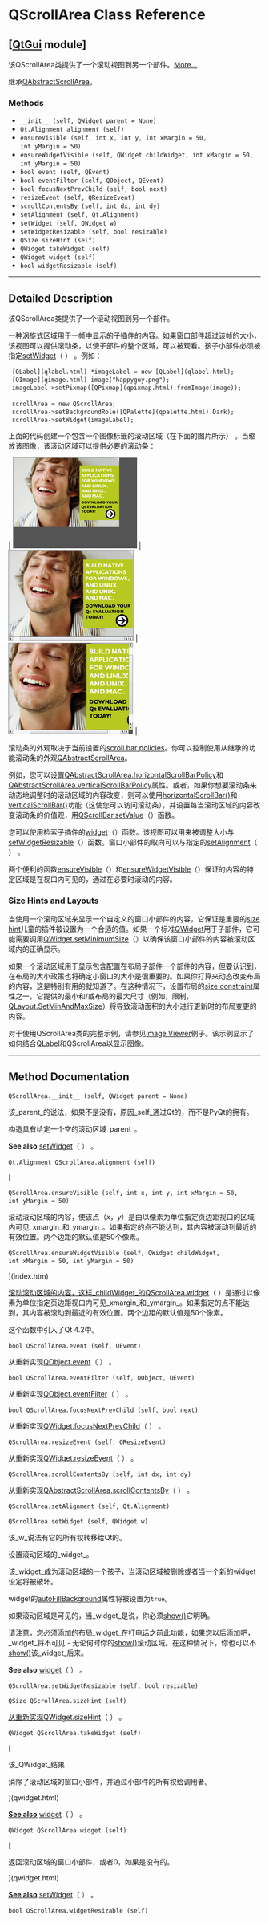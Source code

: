 # QScrollArea Class Reference

## [[QtGui](index.htm) module]

该QScrollArea类提供了一个滚动视图到另一个部件。[More...](#details)

继承[QAbstractScrollArea](qabstractscrollarea.html)。

### Methods

*   `__init__ (self, QWidget parent = None)`
*   `Qt.Alignment alignment (self)`
*   `ensureVisible (self, int x, int y, int xMargin = 50, int yMargin = 50)`
*   `ensureWidgetVisible (self, QWidget childWidget, int xMargin = 50, int yMargin = 50)`
*   `bool event (self, QEvent)`
*   `bool eventFilter (self, QObject, QEvent)`
*   `bool focusNextPrevChild (self, bool next)`
*   `resizeEvent (self, QResizeEvent)`
*   `scrollContentsBy (self, int dx, int dy)`
*   `setAlignment (self, Qt.Alignment)`
*   `setWidget (self, QWidget w)`
*   `setWidgetResizable (self, bool resizable)`
*   `QSize sizeHint (self)`
*   `QWidget takeWidget (self)`
*   `QWidget widget (self)`
*   `bool widgetResizable (self)`

* * *

## Detailed Description

该QScrollArea类提供了一个滚动视图到另一个部件。

一种涡旋式区域用于一帧中显示的子插件的内容。如果窗口部件超过该帧的大小，该视图可以提供滚动条，以使子部件的整个区域，可以被观看。孩子小部件必须被指定[setWidget](qscrollarea.html#setWidget)（ ） 。例如：

```
 [QLabel](qlabel.html) *imageLabel = new [QLabel](qlabel.html);
 [QImage](qimage.html) image("happyguy.png");
 imageLabel->setPixmap([QPixmap](qpixmap.html).fromImage(image));

 scrollArea = new QScrollArea;
 scrollArea->setBackgroundRole([QPalette](qpalette.html).Dark);
 scrollArea->setWidget(imageLabel);

```

上面的代码创建一个包含一个图像标籤的滚动区域（在下面的图片所示） 。当缩放该图像，该滚动区域可以提供必要的滚动条：

| ![](../img/qscrollarea-noscrollbars.png) | ![](../img/qscrollarea-onescrollbar.png) | ![](../img/qscrollarea-twoscrollbars.png) |

滚动条的外观取决于当前设置的[scroll bar policies](qt.html#ScrollBarPolicy-enum)。你可以控制使用从继承的功能滚动条的外观[QAbstractScrollArea](qabstractscrollarea.html)。

例如，您可以设置[QAbstractScrollArea.horizontalScrollBarPolicy](qabstractscrollarea.html#horizontalScrollBarPolicy-prop)和[QAbstractScrollArea.verticalScrollBarPolicy](qabstractscrollarea.html#verticalScrollBarPolicy-prop)属性。或者，如果你想要滚动条来动态地调整时的滚动区域的内容改变，则可以使用[horizontalScrollBar()](qabstractscrollarea.html#horizontalScrollBar)和[verticalScrollBar()](qabstractscrollarea.html#verticalScrollBar)功能（这使您可以访问滚动条），并设置每当滚动区域的内容改变滚动条的价值观，用[QScrollBar.setValue](qabstractslider.html#value-prop)（）函数。

您可以使用检索子插件的[widget](qscrollarea.html#widget)（）函数。该视图可以用来被调整大小与[setWidgetResizable](qscrollarea.html#widgetResizable-prop)（）函数。窗口小部件的取向可以与指定的[setAlignment](qscrollarea.html#alignment-prop)（ ） 。

两个便利的函数[ensureVisible](qscrollarea.html#ensureVisible)（）和[ensureWidgetVisible](qscrollarea.html#ensureWidgetVisible)（）保证的内容的特定区域是在视口内可见的，通过在必要时滚动的内容。

### Size Hints and Layouts

当使用一个滚动区域来显示一个自定义的窗口小部件的内容，它保证是重要的[size hint](qwidget.html#sizeHint-prop)儿童的插件被设置为一个合适的值。如果一个标准[QWidget](qwidget.html)用于子部件，它可能需要调用[QWidget.setMinimumSize](qwidget.html#minimumSize-prop)（）以确保该窗口小部件的内容被滚动区域内的正确显示。

如果一个滚动区域用于显示包含配置在布局子部件一个部件的内容，但要认识到，在布局的大小政策也将确定小窗口的大小是很重要的。如果你打算来动态改变布局的内容，这是特别有用的就知道了。在这种情况下，设置布局的[size constraint](qlayout.html#sizeConstraint-prop)属性之一，它提供的最小和/或布局的最大尺寸（例如，限制，[QLayout.SetMinAndMaxSize](qlayout.html#SizeConstraint-enum)）将导致滚动面积的大小进行更新时的布局变更的内容。

对于使用QScrollArea类的完整示例，请参见[Image Viewer](index.htm)例子。该示例显示了如何结合[QLabel](qlabel.html)和QScrollArea以显示图像。

* * *

## Method Documentation

```
QScrollArea.__init__ (self, QWidget parent = None)
```

该_parent_的说法，如果不是没有，原因_self_通过Qt的，而不是PyQt的拥有。

构造具有给定一个空的滚动区域_parent_。

**See also** [setWidget](qscrollarea.html#setWidget)（ ） 。

```
Qt.Alignment QScrollArea.alignment (self)
```

[

```
QScrollArea.ensureVisible (self, int x, int y, int xMargin = 50, int yMargin = 50)
```

滚动滚动区域的内容，使该点（_x_，_y_）是由以像素为单位指定页边距视口的区域内可见_xmargin_和_ymargin_。如果指定的点不能达到，其内容被滚动到最近的有效位置。两个边距的默认值是50个像素。

```
QScrollArea.ensureWidgetVisible (self, QWidget childWidget, int xMargin = 50, int yMargin = 50)
```

](index.htm)

[滚动滚动区域的内容，这样_childWidget_的](index.htm)[QScrollArea.widget](qscrollarea.html#widget)（ ）是通过以像素为单位指定页边距视口内可见_xmargin_和_ymargin_。如果指定的点不能达到，其内容被滚动到最近的有效位置。两个边距的默认值是50个像素。

这个函数中引入了Qt 4.2中。

```
bool QScrollArea.event (self, QEvent)
```

从重新实现[QObject.event](qobject.html#event)（ ） 。

```
bool QScrollArea.eventFilter (self, QObject, QEvent)
```

从重新实现[QObject.eventFilter](qobject.html#eventFilter)（ ） 。

```
bool QScrollArea.focusNextPrevChild (self, bool next)
```

从重新实现[QWidget.focusNextPrevChild](qwidget.html#focusNextPrevChild)（ ） 。

```
QScrollArea.resizeEvent (self, QResizeEvent)
```

从重新实现[QWidget.resizeEvent](qwidget.html#resizeEvent)（ ） 。

```
QScrollArea.scrollContentsBy (self, int dx, int dy)
```

从重新实现[QAbstractScrollArea.scrollContentsBy](qabstractscrollarea.html#scrollContentsBy)（ ） 。

```
QScrollArea.setAlignment (self, Qt.Alignment)
```

```
QScrollArea.setWidget (self, QWidget w)
```

该_w_说法有它的所有权转移给Qt的。

设置滚动区域的_widget_。

该_widget_成为滚动区域的一个孩子，当滚动区域被删除或者当一个新的widget设定将被破坏。

widget的[autoFillBackground](qwidget.html#autoFillBackground-prop)属性将被设置为`true`。

如果滚动区域是可见的，当_widget_是说，你必须[show()](qwidget.html#show)它明确。

请注意，您必须添加的布局_widget_在打电话之前此功能，如果您以后添加吧，_widget_将不可见 - 无论何时你的[show()](qwidget.html#show)滚动区域。在这种情况下，你也可以不[show()](qwidget.html#show)该_widget_后来。

**See also** [widget](qscrollarea.html#widget)（ ） 。

```
QScrollArea.setWidgetResizable (self, bool resizable)
```

```
QSize QScrollArea.sizeHint (self)
```

[](qsize.html)

[从重新实现](qsize.html)[QWidget.sizeHint](qwidget.html#sizeHint-prop)（ ） 。

```
QWidget QScrollArea.takeWidget (self)
```

[

该_QWidget_结果

消除了滚动区域的窗口小部件，并通过小部件的所有权给调用者。

](qwidget.html)

[**See also**](qwidget.html) [widget](qscrollarea.html#widget)（ ） 。

```
QWidget QScrollArea.widget (self)
```

[

返回滚动区域的窗口小部件，或者0，如果是没有的。

](qwidget.html)

[**See also**](qwidget.html) [setWidget](qscrollarea.html#setWidget)（ ） 。

```
bool QScrollArea.widgetResizable (self)
```